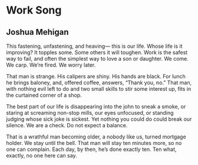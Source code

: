 # Work Song
## Joshua Mehigan
This fastening, unfastening, and heaving—
this is our life. Whose life is it improving?
It topples some. Some others it will toughen.
Work is the safest way to fail, and often
the simplest way to love a son or daughter.
We come. We carp. We’re fired. We worry later.

That man is strange. His calipers are shiny.
His hands are black. For lunch he brings baloney,
and, offered coffee, answers, “Thank you, no.”
That man, with nothing evil left to do
and two small skills to stir some interest up,
fits in the curtained corner of a shop.

The best part of our life is disappearing
into the john to sneak a smoke, or staring
at screaming non-stop mills, our eyes unfocused,
or standing judging whose sick joke is sickest.
Yet nothing you could do could break our silence.
We are a check. Do not expect a balance.

That is a wrathful man becoming older,
a nobody like us, turned mortgage holder.
We stay until the bell. That man will stay
ten minutes more, so no one can complain.
Each day, by then, he’s done exactly ten.
Ten what, exactly, no one here can say.